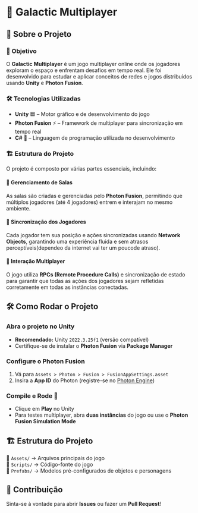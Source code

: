 # 🌌 Galactic Multiplayer  

## 📖 Sobre o Projeto

### 🎯 Objetivo  
O **Galactic Multiplayer** é um jogo multiplayer online onde os jogadores exploram o espaço e enfrentam desafios em tempo real. Ele foi desenvolvido para estudar e aplicar conceitos de redes e jogos distribuídos usando **Unity** e **Photon Fusion**.

### 🛠️ Tecnologias Utilizadas  
- **Unity** 🟦 – Motor gráfico e de desenvolvimento do jogo  
- **Photon Fusion** ⚡ – Framework de multiplayer para sincronização em tempo real  
- **C#** 🔷 – Linguagem de programação utilizada no desenvolvimento  

### 🏗️ Estrutura do Projeto  
O projeto é composto por várias partes essenciais, incluindo:

#### 🔹 Gerenciamento de Salas  
As salas são criadas e gerenciadas pelo **Photon Fusion**, permitindo que múltiplos jogadores (até 4 jogadores) entrem e interajam no mesmo ambiente.  

#### 🔹 Sincronização dos Jogadores  
Cada jogador tem sua posição e ações sincronizadas usando **Network Objects**, garantindo uma experiência fluida e sem atrasos perceptíveis(dependeo da internet vai ter um poucode atraso).  

#### 🔹 Interação Multiplayer  
O jogo utiliza **RPCs (Remote Procedure Calls)** e sincronização de estado para garantir que todas as ações dos jogadores sejam refletidas corretamente em todas as instâncias conectadas.  


## 🛠️ Como Rodar o Projeto  

### Abra o projeto no Unity  
- **Recomendado:** Unity `2022.3.25f1` (versão compatível)  
- Certifique-se de instalar o **Photon Fusion** via **Package Manager**  

### Configure o Photon Fusion  
1. Vá para `Assets > Photon > Fusion > FusionAppSettings.asset`  
2. Insira a **App ID** do Photon (registre-se no [Photon Engine](photonengine.com))  

### Compile e Rode 🚀  
- Clique em **Play** no Unity  
- Para testes multiplayer, abra **duas instâncias** do jogo ou use o **Photon Fusion Simulation Mode**  

## 🏗️ Estrutura do Projeto  
📂 `Assets/` → Arquivos principais do jogo  
📂 `Scripts/` → Código-fonte do jogo  
📂 `Prefabs/` → Modelos pré-configurados de objetos e personagens  

## 🤝 Contribuição  
Sinta-se à vontade para abrir **Issues** ou fazer um **Pull Request**!  

